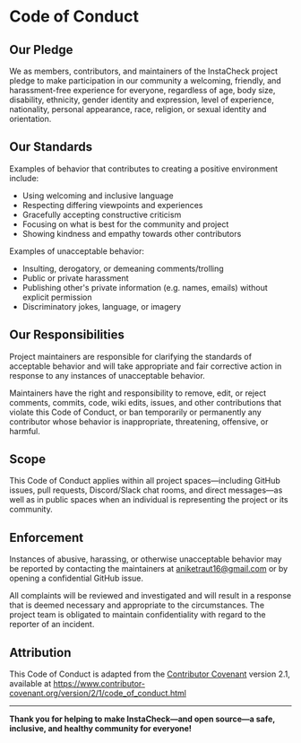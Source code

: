 # Code of Conduct

## Our Pledge

We as members, contributors, and maintainers of the InstaCheck project pledge to make participation in our community a welcoming, friendly, and harassment-free experience for everyone, regardless of age, body size, disability, ethnicity, gender identity and expression, level of experience, nationality, personal appearance, race, religion, or sexual identity and orientation.

## Our Standards

Examples of behavior that contributes to creating a positive environment include:

- Using welcoming and inclusive language
- Respecting differing viewpoints and experiences
- Gracefully accepting constructive criticism
- Focusing on what is best for the community and project
- Showing kindness and empathy towards other contributors

Examples of unacceptable behavior:

- Insulting, derogatory, or demeaning comments/trolling
- Public or private harassment
- Publishing other's private information (e.g. names, emails) without explicit permission
- Discriminatory jokes, language, or imagery

## Our Responsibilities

Project maintainers are responsible for clarifying the standards of acceptable behavior and will take appropriate and fair corrective action in response to any instances of unacceptable behavior.

Maintainers have the right and responsibility to remove, edit, or reject comments, commits, code, wiki edits, issues, and other contributions that violate this Code of Conduct, or ban temporarily or permanently any contributor whose behavior is inappropriate, threatening, offensive, or harmful.

## Scope

This Code of Conduct applies within all project spaces—including GitHub issues, pull requests, Discord/Slack chat rooms, and direct messages—as well as in public spaces when an individual is representing the project or its community.

## Enforcement

Instances of abusive, harassing, or otherwise unacceptable behavior may be reported by contacting the maintainers at [aniketraut16@gmail.com](mailto:aniketraut16@gmail.com) or by opening a confidential GitHub issue.

All complaints will be reviewed and investigated and will result in a response that is deemed necessary and appropriate to the circumstances. The project team is obligated to maintain confidentiality with regard to the reporter of an incident.

## Attribution

This Code of Conduct is adapted from the [Contributor Covenant](https://www.contributor-covenant.org/version/2/1/code_of_conduct/) version 2.1, available at https://www.contributor-covenant.org/version/2/1/code_of_conduct.html

***

**Thank you for helping to make InstaCheck—and open source—a safe, inclusive, and healthy community for everyone!**
